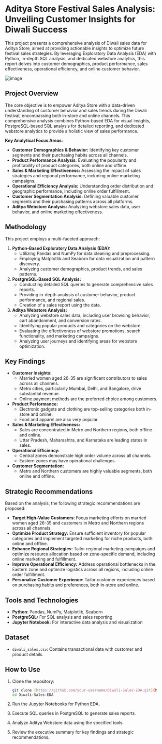 # Aditya Store Festival Sales Analysis: Unveiling Customer Insights for Diwali Success

This project presents a comprehensive analysis of Diwali sales data for Aditya Store, aimed at providing actionable insights to optimize future festival sales strategies. By leveraging Exploratory Data Analysis (EDA) with Python, in-depth SQL analysis, and dedicated webstore analytics, this report delves into customer demographics, product performance, sales effectiveness, operational efficiency, and online customer behavior.

![image](https://github.com/user-attachments/assets/eea04105-4d2c-4e60-83b2-6a40d34a9890)



## Project Overview

The core objective is to empower Aditya Store with a data-driven understanding of customer behavior and sales trends during the Diwali festival, encompassing both in-store and online channels. This comprehensive analysis combines Python-based EDA for visual insights, PostgreSQL-based SQL analysis for detailed reporting, and dedicated webstore analytics to provide a holistic view of sales performance.

**Key Analytical Focus Areas:**

* **Customer Demographics & Behavior:** Identifying key customer segments and their purchasing habits across all channels.
* **Product Performance Analysis:** Evaluating the popularity and profitability of product categories, both online and offline.
* **Sales & Marketing Effectiveness:** Assessing the impact of sales strategies and regional performance, including online marketing campaigns.
* **Operational Efficiency Analysis:** Understanding order distribution and geographic performance, including online order fulfillment.
* **Customer Segmentation Analysis:** Defining valuable customer segments and their purchasing patterns across all platforms.
* **Aditya Webstore Analysis:** Analyzing webstore sales data, user behavior, and online marketing effectiveness.

## Methodology

This project employs a multi-faceted approach:

1.  **Python-Based Exploratory Data Analysis (EDA):**
    * Utilizing Pandas and NumPy for data cleaning and preprocessing.
    * Employing Matplotlib and Seaborn for data visualization and pattern discovery.
    * Analyzing customer demographics, product trends, and sales patterns.
2.  **PostgreSQL-Based SQL Analysis:**
    * Conducting detailed SQL queries to generate comprehensive sales reports.
    * Providing in-depth analysis of customer behavior, product performance, and regional sales.
    * Creation of a sales report using the data.
3.  **Aditya Webstore Analysis:**
    * Analyzing webstore sales data, including user browsing behavior, cart abandonment, and conversion rates.
    * Identifying popular products and categories on the webstore.
    * Evaluating the effectiveness of webstore promotions, search functionality, and marketing campaigns.
    * Analyzing user journeys and identifying areas for webstore optimization.

## Key Findings

* **Customer Insights:**
    * Married women aged 26-35 are significant contributors to sales across all channels.
    * Metro cities, particularly Mumbai, Delhi, and Bangalore, drive substantial revenue.
    * Online payment methods are the preferred choice among customers.
* **Product Performance:**
    * Electronic gadgets and clothing are top-selling categories both in-store and online.
    * Food and apparel are also very popular.
* **Sales & Marketing Effectiveness:**
    * Sales are concentrated in Metro and Northern regions, both offline and online.
    * Uttar Pradesh, Maharashtra, and Karnataka are leading states in sales.
* **Operational Efficiency:**
    * Central zones demonstrate high order volume across all channels.
    * Eastern zones may have operational challenges.
* **Customer Segmentation:**
    * Metro and Northern customers are highly valuable segments, both online and offline.

## Strategic Recommendations

Based on the analysis, the following strategic recommendations are proposed:

* **Target High-Value Customers:** Focus marketing efforts on married women aged 26-35 and customers in Metro and Northern regions across all channels.
* **Optimize Product Strategy:** Ensure sufficient inventory for popular categories and implement targeted marketing for niche products, both online and offline.
* **Enhance Regional Strategies:** Tailor regional marketing campaigns and optimize resource allocation based on zone-specific demand, including online marketing and fulfillment.
* **Improve Operational Efficiency:** Address operational bottlenecks in the Eastern zone and optimize logistics across all regions, including online order fulfillment.
* **Personalize Customer Experience:** Tailor customer experiences based on purchasing habits and preferences, both in-store and online.

## Tools and Technologies

* **Python:** Pandas, NumPy, Matplotlib, Seaborn
* **PostgreSQL:** For SQL analysis and sales reporting
* **Jupyter Notebook:** For interactive data analysis and visualization


## Dataset

* `diwali_sales.csv`: Contains transactional data with customer and product details.

## How to Use

1.  Clone the repository:

    ```bash
    git clone [https://github.com/your-username/Diwali-Sales-EDA.git](https://github.com/your-username/Diwali-Sales-EDA.git)
    cd Diwali-Sales-EDA
    ```

2.  Run the Jupyter Notebooks for Python EDA.
3.  Execute SQL queries in PostgreSQL to generate sales reports.
4.  Analyze Aditya Webstore data using the specified tools.
5.  Review the executive summary for key findings and strategic recommendations.
